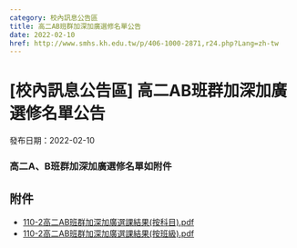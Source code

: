 ```yaml
---
category: 校內訊息公告區
title: 高二AB班群加深加廣選修名單公告
date: 2022-02-10
href: http://www.smhs.kh.edu.tw/p/406-1000-2871,r24.php?Lang=zh-tw
---
```


# [校內訊息公告區] 高二AB班群加深加廣選修名單公告

發布日期：2022-02-10

<div><div></div><div><h3>高二A、B班群加深加廣選修名單如附件</h3></div></div>

## 附件

- [110-2高二AB班群加深加廣選課結果(按科目).pdf](https://www.smhs.kh.edu.tw/var/file/0/1000/attach/58/pta_2568_5206598_61516.pdf)
- [110-2高二AB班群加深加廣選課結果(按班級).pdf](https://www.smhs.kh.edu.tw/var/file/0/1000/attach/58/pta_2570_4865848_61612.pdf)
